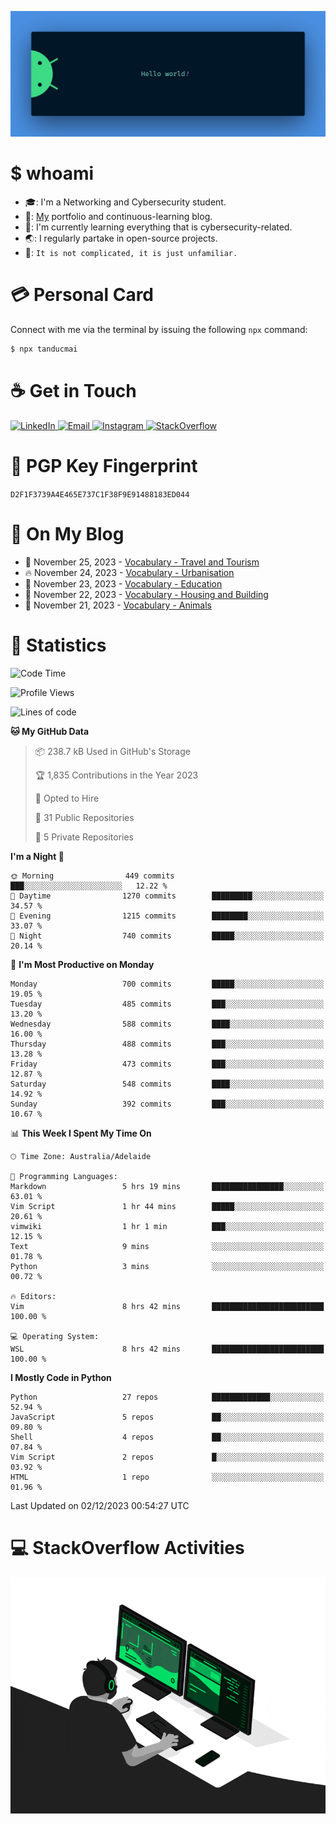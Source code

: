 <p align="center"><img src="assets/banner.png" /></p>

[//]: ![](https://github.com/tanducmai/tanducmai/actions/workflows/waka-stats.yml/badge.svg)
[//]: ![](https://github.com/tanducmai/tanducmai/actions/workflows/latest-blogs.yml/badge.svg)
[//]: ![](https://github.com/tanducmai/tanducmai/actions/workflows/stackoverflow-activities.yml/badge.svg)

# $ whoami

- :mortar_board:: I'm a Networking and Cybersecurity student.
- :telescope:: [My](https://tanducmai.com/) portfolio and continuous-learning blog.
- :seedling:: I'm currently learning everything that is cybersecurity-related.
- :earth_asia:: I regularly partake in open-source projects.
- :speech_balloon:: `It is not complicated, it is just unfamiliar.`

# :credit_card: Personal Card

Connect with me via the terminal by issuing the following `npx` command:

```bash
$ npx tanducmai
```

# :coffee: Get in Touch

<a target="_blank" href="https://www.linkedin.com/in/tanducmai/">
  <img alt="LinkedIn" src="https://img.shields.io/badge/LinkedIn-0077B5?style=for-the-badge&logo=linkedin&logoColor=white" />
</a>
<a target="_blank" href="mailto:henryfromvietnam@gmail.com">
  <img alt="Email" src="https://img.shields.io/badge/Gmail-D14836?style=for-the-badge&logo=gmail&logoColor=white" />
</a>
<a target="_blank" href="https://www.instagram.com/henry.maii/">
  <img alt="Instagram" src="https://img.shields.io/badge/Instagram-E4405F?style=for-the-badge&logo=instagram&logoColor=white" />
</a>
<a target="_blank" href="https://stackoverflow.com/users/16999206/tanducmai">
  <img alt="StackOverflow" src="https://img.shields.io/static/v1?message=Stackoverflow&logo=stackoverflow&label=&color=FE7A16&logoColor=white&labelColor=&style=for-the-badge" />
</a>

# :closed_lock_with_key: PGP Key Fingerprint

`D2F1F3739A4E465E737C1F38F9E91488183ED044`

# :scroll: On My Blog

<!-- BLOG-POST-LIST:START -->
 - 💯 November 25, 2023 - [Vocabulary - Travel and Tourism](https://tanducmai.com/posts/glossaries/vocabulary/travel-tourism/)
 - 🔥 November 24, 2023 - [Vocabulary - Urbanisation](https://tanducmai.com/posts/glossaries/vocabulary/urbanisation/)
 - 💫 November 23, 2023 - [Vocabulary - Education](https://tanducmai.com/posts/glossaries/vocabulary/education/)
 - 🚀 November 22, 2023 - [Vocabulary - Housing and Building](https://tanducmai.com/posts/glossaries/vocabulary/housing-building/)
 - 🌮 November 21, 2023 - [Vocabulary - Animals](https://tanducmai.com/posts/glossaries/vocabulary/animals/)<!-- BLOG-POST-LIST:END -->

# :1234: Statistics

<!--START_SECTION:waka-->
![Code Time](http://img.shields.io/badge/Code%20Time-174%20hrs%201%20min-blue)

![Profile Views](http://img.shields.io/badge/Profile%20Views-3-blue)

![Lines of code](https://img.shields.io/badge/From%20Hello%20World%20I%27ve%20Written-9.1%20million%20lines%20of%20code-blue)

**🐱 My GitHub Data** 

> 📦 238.7 kB Used in GitHub's Storage 
 > 
> 🏆 1,835 Contributions in the Year 2023
 > 
> 💼 Opted to Hire
 > 
> 📜 31 Public Repositories 
 > 
> 🔑 5 Private Repositories 
 > 
**I'm a Night 🦉** 

```text
🌞 Morning                449 commits         ███░░░░░░░░░░░░░░░░░░░░░░   12.22 % 
🌆 Daytime                1270 commits        █████████░░░░░░░░░░░░░░░░   34.57 % 
🌃 Evening                1215 commits        ████████░░░░░░░░░░░░░░░░░   33.07 % 
🌙 Night                  740 commits         █████░░░░░░░░░░░░░░░░░░░░   20.14 % 
```
📅 **I'm Most Productive on Monday** 

```text
Monday                   700 commits         █████░░░░░░░░░░░░░░░░░░░░   19.05 % 
Tuesday                  485 commits         ███░░░░░░░░░░░░░░░░░░░░░░   13.20 % 
Wednesday                588 commits         ████░░░░░░░░░░░░░░░░░░░░░   16.00 % 
Thursday                 488 commits         ███░░░░░░░░░░░░░░░░░░░░░░   13.28 % 
Friday                   473 commits         ███░░░░░░░░░░░░░░░░░░░░░░   12.87 % 
Saturday                 548 commits         ████░░░░░░░░░░░░░░░░░░░░░   14.92 % 
Sunday                   392 commits         ███░░░░░░░░░░░░░░░░░░░░░░   10.67 % 
```


📊 **This Week I Spent My Time On** 

```text
🕑︎ Time Zone: Australia/Adelaide

💬 Programming Languages: 
Markdown                 5 hrs 19 mins       ████████████████░░░░░░░░░   63.01 % 
Vim Script               1 hr 44 mins        █████░░░░░░░░░░░░░░░░░░░░   20.61 % 
vimwiki                  1 hr 1 min          ███░░░░░░░░░░░░░░░░░░░░░░   12.15 % 
Text                     9 mins              ░░░░░░░░░░░░░░░░░░░░░░░░░   01.78 % 
Python                   3 mins              ░░░░░░░░░░░░░░░░░░░░░░░░░   00.72 % 

🔥 Editors: 
Vim                      8 hrs 42 mins       █████████████████████████   100.00 % 

💻 Operating System: 
WSL                      8 hrs 42 mins       █████████████████████████   100.00 % 
```

**I Mostly Code in Python** 

```text
Python                   27 repos            █████████████░░░░░░░░░░░░   52.94 % 
JavaScript               5 repos             ██░░░░░░░░░░░░░░░░░░░░░░░   09.80 % 
Shell                    4 repos             ██░░░░░░░░░░░░░░░░░░░░░░░   07.84 % 
Vim Script               2 repos             █░░░░░░░░░░░░░░░░░░░░░░░░   03.92 % 
HTML                     1 repo              ░░░░░░░░░░░░░░░░░░░░░░░░░   01.96 % 
```




 Last Updated on 02/12/2023 00:54:27 UTC
<!--END_SECTION:waka-->

# :computer: StackOverflow Activities

<!-- STACKOVERFLOW:START -->
<!-- STACKOVERFLOW:END -->

<p align="center"><img src="assets/developer.gif" /></p>
